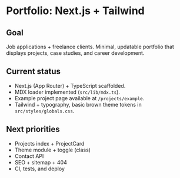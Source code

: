 # Portfolio: Next.js + Tailwind

## Goal
Job applications + freelance clients. Minimal, updatable portfolio that displays projects, case studies, and career development.

## Current status
- Next.js (App Router) + TypeScript scaffolded.
- MDX loader implemented (`src/lib/mdx.ts`).
- Example project page available at `/projects/example`.
- Tailwind + typography, basic brown theme tokens in `src/styles/globals.css`.

## Next priorities
- Projects index + ProjectCard
- Theme module + toggle (class)
- Contact API
- SEO + sitemap + 404
- CI, tests, and deploy
